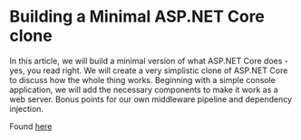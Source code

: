 # Building a Minimal ASP.NET Core clone

In this article, we will build a minimal version of what ASP.NET Core does - yes, you read right. We will create a very simplistic clone of ASP.NET Core to discuss how the whole thing works. Beginning with a simple console application, we will add the necessary components to make it work as a web server. Bonus points for our own middleware pipeline and dependency injection.


Found [here](https://steven-giesel.com/blogPost/e84dec43-51f1-4c70-8b3b-dcdb1c3164ce)